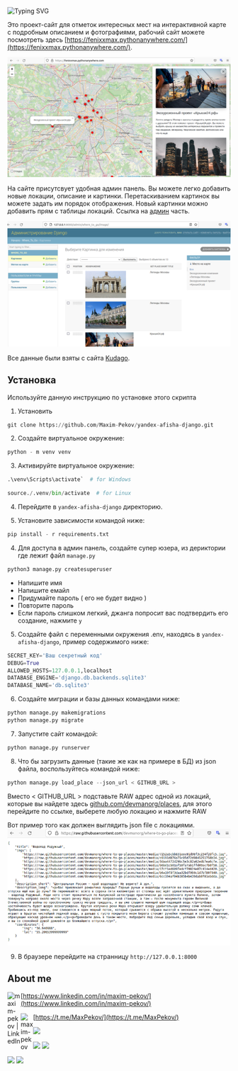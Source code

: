 ![Typing SVG](https://readme-typing-svg.herokuapp.com?color=%2336BCF7&lines=Yandex+afisha+django)

Это проект-сайт для отметок интересных мест на интерактивной карте с подробным 
описанием и фотографиями, рабочий сайт
можете посмотреть здесь [https://fenixxmax.pythonanywhere.com/](https://fenixxmax.pythonanywhere.com/).

![](./afisha_project/where_to_go/static/where_to_go/images/index.png)

На сайте присутсвует удобная админ панель. Вы можете легко добавить новые 
локации, описание и картинки. Перетаскиванием
картинок вы можете задать им порядок отображения. Новый картинки можно 
добавить прям с таблицы локаций. Ссылка на 
[админ](https://fenixxmax.pythonanywhere.com/admin/) часть.


![](./afisha_project/where_to_go/static/where_to_go/images/admin.png)

Все данные были взяты с сайта [Kudago](https://kudago.com/msk/).

## Установка

Используйте данную инструкцию по установке этого скрипта

1. Установить

```python
git clone https://github.com/Maxim-Pekov/yandex-afisha-django.git
```

2. Создайте виртуальное окружение:

```python
python - m venv venv
```

3. Активируйте виртуальное окружение:

```python
.\venv\Scripts\activate`  # for Windows
```

```python
source./.venv/bin/activate  # for Linux
```

4. Перейдите в `yandex-afisha-django` директорию.

3. Установите зависимости командой ниже:

```python
pip install - r requirements.txt
```

4. Для доступа в админ панель, создайте супер юзера, из дериктории где лежит файл `manage.py`

```python
python3 manage.py createsuperuser
```

* Напишите имя
* Напишите емайл
* Придумайте пароль ( его не будет видно )
* Повторите пароль
* Если пароль слишком легкий, джанга попросит вас подтвердить его создание, нажмите `y`

5. Создайте файл с переменными окружения .env, находясь в `yandex-afisha-django`, пример содержимого ниже:

```python
SECRET_KEY='Ваш секретный код'
DEBUG=True
ALLOWED_HOSTS=127.0.0.1,localhost
DATABASE_ENGINE='django.db.backends.sqlite3'
DATABASE_NAME='db.sqlite3'
```

6. Создайте миграции и базы данных командами ниже:

```python
python manage.py makemigrations
python manage.py migrate
```
7. Запустите сайт командой:

```python
python manage.py runserver
```

8. Что бы загрузить данные (такие же как на примере в БД) из json файла, воспользуйтесь командой ниже:

```python
python manage.py load_place --json_url < GITHUB_URL >
```

Вместо < GITHUB_URL > подставьте RAW адрес одной из локаций, которые вы найдете здесь 
[github.com/devmanorg/places](https://github.com/devmanorg/where-to-go-places/tree/master/places), 
для этого перейдите по ссылке, выберете любую локацию и нажмите RAW

Вот пример того как должен выглядить json file с локациями.
![](./afisha_project/where_to_go/static/where_to_go/images/json_github.png)

9. В браузере перейдите на странницу `http://127.0.0.1:8000`

## About me

[<img align="left" alt="maxim-pekov | LinkedIn" width="30px" src="https://img.icons8.com/color/48/000000/linkedin-circled--v3.png" />https://www.linkedin.com/in/maxim-pekov/](https://www.linkedin.com/in/maxim-pekov/)
</br>

[<img align="left" alt="maxim-pekov" width="28px" src="https://upload.wikimedia.org/wikipedia/commons/5/5c/Telegram_Messenger.png" />https://t.me/MaxPekov/](https://t.me/MaxPekov/)
</br>

[//]: # (Карточка профиля: )
![](https://github-profile-summary-cards.vercel.app/api/cards/profile-details?username=Maxim-Pekov&theme=solarized_dark)

[//]: # (Статистика языков в коммитах:)

[//]: # (Статистика языков в репозиториях:)
![](https://github-profile-summary-cards.vercel.app/api/cards/most-commit-language?username=Maxim-Pekov&theme=solarized_dark)
![](https://github-profile-summary-cards.vercel.app/api/cards/repos-per-language?username=Maxim-Pekov&theme=solarized_dark)


[//]: # (Статистика профиля:)

[//]: # (Данные по коммитам за сутки:)
![](https://github-profile-summary-cards.vercel.app/api/cards/stats?username=Maxim-Pekov&theme=solarized_dark)
![](https://github-profile-summary-cards.vercel.app/api/cards/productive-time?username=Maxim-Pekov&theme=solarized_dark)

[//]: # ([![trophy]&#40;https://github-profile-trophy.vercel.app/?username=Maxim-Pekov&#41;]&#40;https://github.com/ryo-ma/github-profile-trophy&#41;)

